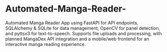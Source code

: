 # Automated-Manga-Reader-
Automated Manga Reader App using FastAPI for API endpoints, SQLAlchemy &amp; SQLite for data management, OpenCV for panel detection, and pyttsx3 for text-to-speech. Supports file uploads and processing, with planned MangaDex API integration and a mobile/web frontend for an interactive manga reading experience.

